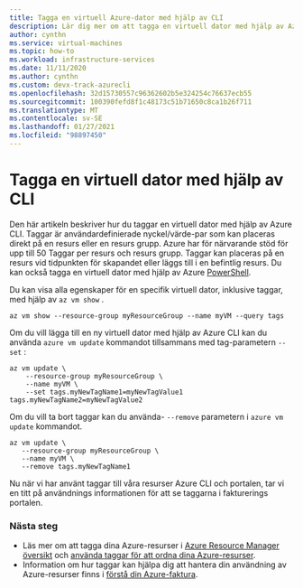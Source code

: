 ```yaml
---
title: Tagga en virtuell Azure-dator med hjälp av CLI
description: Lär dig mer om att tagga en virtuell dator med hjälp av Azure CLI.
author: cynthn
ms.service: virtual-machines
ms.topic: how-to
ms.workload: infrastructure-services
ms.date: 11/11/2020
ms.author: cynthn
ms.custom: devx-track-azurecli
ms.openlocfilehash: 32d15730557c96362602b5e324254c76637ecb55
ms.sourcegitcommit: 100390fefd8f1c48173c51b71650c8ca1b26f711
ms.translationtype: MT
ms.contentlocale: sv-SE
ms.lasthandoff: 01/27/2021
ms.locfileid: "98897450"
---
```

# <a name="how-to-tag-a-vm-using-the-cli"></a>Tagga en virtuell dator med hjälp av CLI

Den här artikeln beskriver hur du taggar en virtuell dator med hjälp av Azure CLI. Taggar är användardefinierade nyckel/värde-par som kan placeras direkt på en resurs eller en resurs grupp. Azure har för närvarande stöd för upp till 50 Taggar per resurs och resurs grupp. Taggar kan placeras på en resurs vid tidpunkten för skapandet eller läggs till i en befintlig resurs. Du kan också tagga en virtuell dator med hjälp av Azure [PowerShell](tag-powershell.md).


Du kan visa alla egenskaper för en specifik virtuell dator, inklusive taggar, med hjälp av `az vm show` .

```azurecli-interactive
az vm show --resource-group myResourceGroup --name myVM --query tags
```

Om du vill lägga till en ny virtuell dator med hjälp av Azure CLI kan du använda `azure vm update` kommandot tillsammans med tag-parametern `--set` :

```azurecli-interactive
az vm update \
    --resource-group myResourceGroup \
    --name myVM \
    --set tags.myNewTagName1=myNewTagValue1 tags.myNewTagName2=myNewTagValue2
```

Om du vill ta bort taggar kan du använda- `--remove` parametern i `azure vm update` kommandot.

```azurecli-interactive
az vm update \
   --resource-group myResourceGroup \
   --name myVM \
   --remove tags.myNewTagName1
```

Nu när vi har använt taggar till våra resurser Azure CLI och portalen, tar vi en titt på användnings informationen för att se taggarna i fakturerings portalen.

### <a name="next-steps"></a>Nästa steg

- Läs mer om att tagga dina Azure-resurser i [Azure Resource Manager översikt](../azure-resource-manager/management/overview.md) och [använda taggar för att ordna dina Azure-resurser](../azure-resource-manager/management/tag-resources.md).
- Information om hur taggar kan hjälpa dig att hantera din användning av Azure-resurser finns i [förstå din Azure-faktura](../cost-management-billing/understand/review-individual-bill.md).
